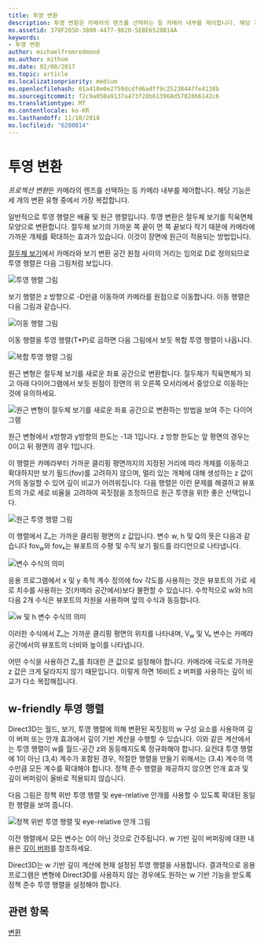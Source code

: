 ```yaml
---
title: 투영 변환
description: 투영 변환은 카메라의 렌즈를 선택하는 등 카메라 내부를 제어합니다. 해당 기능은 세 개의 변환 유형 중에서 가장 복잡합니다.
ms.assetid: 378F205D-3800-4477-9820-5EBE6528B14A
keywords:
- 투영 변환
author: michaelfromredmond
ms.author: mithom
ms.date: 02/08/2017
ms.topic: article
ms.localizationpriority: medium
ms.openlocfilehash: 01a410e0e2759dcdfd6adff9c25238447fe4138b
ms.sourcegitcommit: f2c9a050a9137a473f28b613968d5782866142c6
ms.translationtype: MT
ms.contentlocale: ko-KR
ms.lasthandoff: 11/10/2018
ms.locfileid: "6280814"
---
```

# <a name="projection-transform"></a>투영 변환


*프로젝션 변환*은 카메라의 렌즈를 선택하는 등 카메라 내부를 제어합니다. 해당 기능은 세 개의 변환 유형 중에서 가장 복잡합니다.

일반적으로 투영 행렬은 배율 및 원근 행렬입니다. 투영 변환은 절두체 보기를 직육면체 모양으로 변환합니다. 절두체 보기의 가까운 쪽 끝이 먼 쪽 끝보다 작기 때문에 카메라에 가까운 개체를 확대하는 효과가 있습니다. 이것이 장면에 원근이 적용되는 방법입니다.

[절두체 보기](viewports-and-clipping.md)에서 카메라와 보기 변환 공간 원점 사이의 거리는 임의로 D로 정의되므로 투영 행렬은 다음 그림처럼 보입니다.

![투영 행렬 그림](images/projmat1.png)

보기 행렬은 z 방향으로 -D만큼 이동하여 카메라를 원점으로 이동합니다. 이동 행렬은 다음 그림과 같습니다.

![이동 행렬 그림](images/projmat2.png)

이동 행렬을 투영 행렬(T\*P)로 곱하면 다음 그림에서 보듯 복합 투영 행렬이 나옵니다.

![복합 투영 행렬 그림](images/projmat3.png)

원근 변형은 절두체 보기를 새로운 좌표 공간으로 변환합니다. 절두체가 직육면체가 되고 아래 다이어그램에서 보듯 원점이 장면의 위 오른쪽 모서리에서 중앙으로 이동하는 것에 유의하세요.

![원근 변형이 절두체 보기를 새로운 좌표 공간으로 변환하는 방법을 보여 주는 다이어그램](images/cuboid.png)

원근 변형에서 x방향과 y방향의 한도는 -1과 1입니다. z 방향 한도는 앞 평면의 경우는 0이고 뒤 평면의 경우 1입니다.

이 행렬은 카메라부터 가까운 클리핑 평면까지의 지정된 거리에 따라 개체를 이동하고 확대하지만 보기 필드(fov)를 고려하지 않으며, 멀리 있는 개체에 대해 생성하는 z 값이 거의 동일할 수 있어 깊이 비교가 어려워집니다. 다음 행렬은 이런 문제를 해결하고 뷰포트의 가로 세로 비율을 고려하여 꼭짓점을 조정하므로 원근 투영을 위한 좋은 선택입니다.

![원근 투영 행렬 그림](images/prjmatx1.png)

이 행렬에서 Zₙ는 가까운 클리핑 평면의 z 값입니다. 변수 w, h 및 Q의 뜻은 다음과 같습니다 fov<sub>w</sub>와 fovₖ는 뷰포트의 수평 및 수직 보기 필드를 라디언으로 나타냅니다.

![변수 수식의 의미](images/prjmatx2.png)

응용 프로그램에서 x 및 y 축척 계수 정의에 fov 각도를 사용하는 것은 뷰포트의 가로 세로 치수를 사용하는 것(카메라 공간에서)보다 불편할 수 있습니다. 수학적으로 w와 h의 다음 2개 수식은 뷰포트의 차원을 사용하며 앞의 수식과 동등합니다.

![w 및 h 변수 수식의 의미](images/prjmatx3.png)

이러한 수식에서 Zₙ는 가까운 클리핑 평면의 위치를 나타내며, V<sub>w</sub> 및 Vₕ 변수는 카메라 공간에서의 뷰포트의 너비와 높이를 나타냅니다.

어떤 수식을 사용하건 Zₙ를 최대한 큰 값으로 설정해야 합니다. 카메라에 극도로 가까운 z 값은 크게 달라지지 않기 때문입니다. 이렇게 하면 16비트 z 버퍼를 사용하는 깊이 비교가 다소 복잡해집니다.

## <a name="span-idawfriendlyprojectionmatrixspanspan-idawfriendlyprojectionmatrixspanspan-idawfriendlyprojectionmatrixspana-w-friendly-projection-matrix"></a><span id="A_W_Friendly_Projection_Matrix"></span><span id="a_w_friendly_projection_matrix"></span><span id="A_W_FRIENDLY_PROJECTION_MATRIX"></span>w-friendly 투영 행렬


Direct3D는 월드, 보기, 투영 행렬에 의해 변환된 꼭짓점의 w 구성 요소를 사용하여 깊이 버퍼 또는 안개 효과에서 깊이 기반 계산을 수행할 수 있습니다. 이와 같은 계산에서는 투영 행렬이 w를 월드-공간 z와 동등해지도록 정규화해야 합니다. 요컨대 투영 행렬에 1이 아닌 (3,4) 계수가 포함된 경우, 적절한 행렬을 만들기 위해서는 (3.4) 계수의 역수만큼 모든 계수를 확대해야 합니다. 정책 준수 행렬을 제공하지 않으면 안개 효과 및 깊이 버퍼링이 올바로 적용되지 않습니다.

다음 그림은 정책 위반 투영 행렬 및 eye-relative 안개를 사용할 수 있도록 확대된 동일한 행렬을 보여 줍니다.

![정책 위반 투영 행렬 및 eye-relative 안개 그림](images/eyerlmx.png)

이전 행렬에서 모든 변수는 0이 아닌 것으로 간주됩니다. w 기반 깊이 버퍼링에 대한 내용은 [깊이 버퍼](depth-buffers.md)를 참조하세요.

Direct3D는 w 기반 깊이 계산에 현재 설정된 투영 행렬을 사용합니다. 결과적으로 응용 프로그램은 변형에 Direct3D를 사용하지 않는 경우에도 원하는 w 기반 기능을 받도록 정책 준수 투영 행렬을 설정해야 합니다.

## <a name="span-idrelated-topicsspanrelated-topics"></a><span id="related-topics"></span>관련 항목


[변환](transforms.md)

 

 





